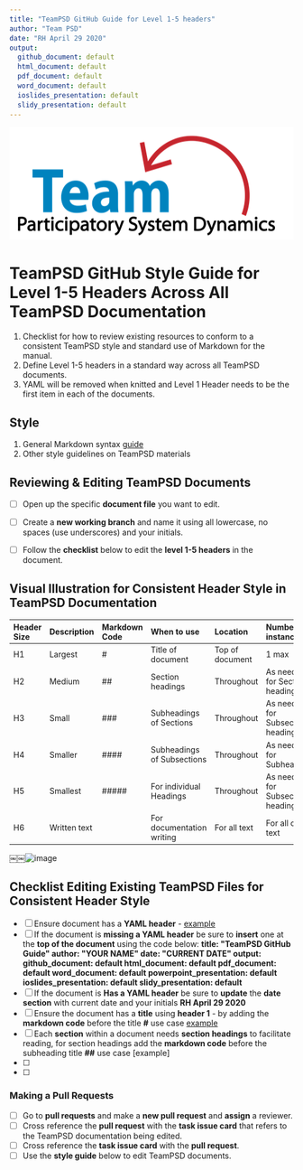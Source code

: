 ```yaml
---
title: "TeamPSD GitHub Guide for Level 1-5 headers"
author: "Team PSD"
date: "RH April 29 2020"
output: 
  github_document: default
  html_document: default
  pdf_document: default
  word_document: default
  ioslides_presentation: default
  slidy_presentation: default
---
```


<img src = "https://github.com/lzim/teampsd/blob/teampsd_style/teampsd_logo/team_psd_logo_sm.png"
     height = "200" width = "600">  


# TeamPSD GitHub Style Guide for Level 1-5 Headers Across All TeamPSD Documentation
1. Checklist for how to review existing resources to conform to a consistent TeamPSD style and standard use of Markdown for the manual.
2. Define Level 1-5 headers in a standard way across all TeamPSD documents.
3. YAML will be removed when knitted and Level 1 Header needs to be the first item in each of the documents.

## Style
1. General Markdown syntax [guide](https://rstudio.com/wp-content/uploads/2015/03/rmarkdown-reference.pdf)
2. Other style guidelines on TeamPSD materials 

## Reviewing & Editing TeamPSD Documents
- [ ] Open up the specific **document file** you want to edit.  
- [ ] Create a **new working branch** and name it using all lowercase, no spaces (use underscores) and your initials.
- [ ] Follow the **checklist** below to edit the **level 1-5 headers** in the document.


## Visual Illustration for Consistent Header Style in TeamPSD Documentation  
Header Size | Description | Markdown Code | When to use | Location | Number of instances
:-- | :--| :--| :--| :-- | :--
H1 | Largest | # | Title of document | Top of document | 1 max
H2 | Medium | ## | Section headings | Throughout | As needed for Section headings
H3 | Small | ### | Subheadings of Sections | Throughout | As needed for Subsection headings
H4 | Smaller | #### | Subheadings of Subsections | Throughout | As needed for Subheadings
H5 | Smallest | ##### | For individual Headings | Throughout | As needed for Subsection headings
H6 | Written text |   | For documentation writing | For all text | For all other text

￼￼![image](https://user-images.githubusercontent.com/54862187/80425076-d13b8700-8897-11ea-9242-ac6575067aea.png)


## Checklist Editing Existing TeamPSD Files for Consistent Header Style 
- [ ] Ensure document has a **YAML header**  - [example](https://github.com/lzim/teampsd/blob/master/resources/training_guides/github/github_guide.md)
- [ ] If the document is **missing a YAML header** be sure to **insert** one at the **top of the document** using the code below:
**title: "TeamPSD GitHub Guide"
author: "YOUR NAME"
date: "CURRENT DATE"
output:
  github_document: default
  html_document: default
  pdf_document: default
  word_document: default
  powerpoint_presentation: default
  ioslides_presentation: default
  slidy_presentation: default**
- [ ] If the document is **Has a YAML header** be sure to **update** the **date section** with current date and your initials **RH April 29 2020**
- [ ] Ensure the document has a **title** using **header 1** - by adding the **markdown code** before the title **#** use case [example](https://github.com/lzim/teampsd/edit/master/resources/training_guides/github/repositories.md)  
- [ ] Each **section** within a document needs **section headings** to facilitate reading, for section headings add the **markdown code** before the subheading title **##** use case [example]
- [ ]
- [ ]

### Making a Pull Requests
- [ ] Go to **pull requests** and  make a **new pull request** and **assign** a reviewer. 
- [ ] Cross reference the **pull request** with the **task issue card** that refers to the TeamPSD documentation being edited.
- [ ] Cross reference the **task issue card** with the **pull request**.
- [ ] Use the **style guide** below to edit TeamPSD documents. 
